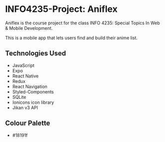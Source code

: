 # INFO4235-Project: Aniflex

Aniflex is the course project for the class INFO 4235: Special Topics In Web & Mobile Development.

This is a mobile app that lets users find and build their anime list.

## Technologies Used

- JavaScript
- Expo
- React Native
- Redux
- React Navigation
- Styled-Components
- SQLite
- Ionicons icon library
- Jikan v3 API

## Colour Palette

- #18191f
